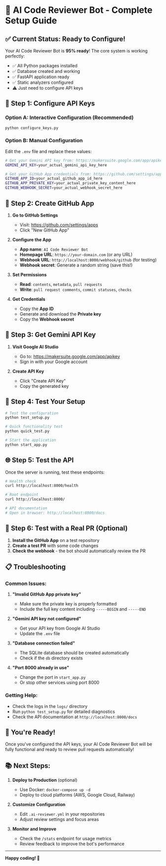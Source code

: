 # 🚀 AI Code Reviewer Bot - Complete Setup Guide

## ✅ **Current Status: Ready to Configure!**

Your AI Code Reviewer Bot is **95% ready**! The core system is working perfectly:

- ✅ All Python packages installed
- ✅ Database created and working
- ✅ FastAPI application ready
- ✅ Static analyzers configured
- ⚠️ Just need to configure API keys

## 🔑 **Step 1: Configure API Keys**

### **Option A: Interactive Configuration (Recommended)**

```bash
python configure_keys.py
```

### **Option B: Manual Configuration**

Edit the `.env` file and replace these values:

```bash
# Get your Gemini API key from: https://makersuite.google.com/app/apikey
GEMINI_API_KEY=your_actual_gemini_api_key_here

# Get your GitHub App credentials from: https://github.com/settings/apps
GITHUB_APP_ID=your_actual_github_app_id_here
GITHUB_APP_PRIVATE_KEY=your_actual_private_key_content_here
GITHUB_WEBHOOK_SECRET=your_actual_webhook_secret_here
```

## 🐙 **Step 2: Create GitHub App**

1. **Go to GitHub Settings**

   - Visit: https://github.com/settings/apps
   - Click "New GitHub App"

2. **Configure the App**

   - **App name**: `AI Code Reviewer Bot`
   - **Homepage URL**: `https://your-domain.com` (or any URL)
   - **Webhook URL**: `http://localhost:8000/webhook/github` (for testing)
   - **Webhook secret**: Generate a random string (save this!)

3. **Set Permissions**

   - **Read**: `contents`, `metadata`, `pull requests`
   - **Write**: `pull request comments`, `commit statuses`, `checks`

4. **Get Credentials**
   - Copy the **App ID**
   - Generate and download the **Private key**
   - Copy the **Webhook secret**

## 🤖 **Step 3: Get Gemini API Key**

1. **Visit Google AI Studio**

   - Go to: https://makersuite.google.com/app/apikey
   - Sign in with your Google account

2. **Create API Key**
   - Click "Create API Key"
   - Copy the generated key

## 🧪 **Step 4: Test Your Setup**

```bash
# Test the configuration
python test_setup.py

# Quick functionality test
python quick_test.py

# Start the application
python start_app.py
```

## 🌐 **Step 5: Test the API**

Once the server is running, test these endpoints:

```bash
# Health check
curl http://localhost:8000/health

# Root endpoint
curl http://localhost:8000/

# API documentation
# Open in browser: http://localhost:8000/docs
```

## 🔧 **Step 6: Test with a Real PR (Optional)**

1. **Install the GitHub App** on a test repository
2. **Create a test PR** with some code changes
3. **Check the webhook** - the bot should automatically review the PR

## 📋 **Troubleshooting**

### **Common Issues:**

1. **"Invalid GitHub App private key"**

   - Make sure the private key is properly formatted
   - Include the full key content including `-----BEGIN` and `-----END`

2. **"Gemini API key not configured"**

   - Get your API key from Google AI Studio
   - Update the `.env` file

3. **"Database connection failed"**

   - The SQLite database should be created automatically
   - Check if the `db` directory exists

4. **"Port 8000 already in use"**
   - Change the port in `start_app.py`
   - Or stop other services using port 8000

### **Getting Help:**

- Check the logs in the `logs/` directory
- Run `python test_setup.py` for detailed diagnostics
- Check the API documentation at `http://localhost:8000/docs`

## 🎉 **You're Ready!**

Once you've configured the API keys, your AI Code Reviewer Bot will be fully functional and ready to review pull requests automatically!

## 📚 **Next Steps:**

1. **Deploy to Production** (optional)

   - Use Docker: `docker-compose up -d`
   - Deploy to cloud platforms (AWS, Google Cloud, Railway)

2. **Customize Configuration**

   - Edit `.ai-reviewer.yml` in your repositories
   - Adjust review settings and focus areas

3. **Monitor and Improve**
   - Check the `/stats` endpoint for usage metrics
   - Review feedback to improve the bot's performance

---

**Happy coding! 🚀**
